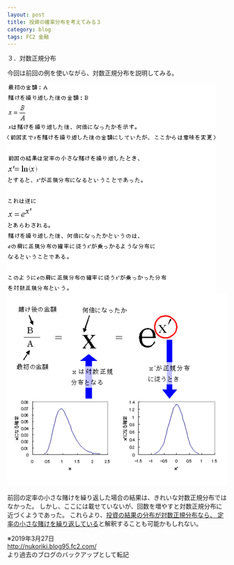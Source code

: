```yaml
---
layout: post
title: 投資の確率分布を考えてみる３
category: blog
tags: FC2 金融
---
```


３．対数正規分布

今回は前回の例を使いながら、対数正規分布を説明してみる。

![image](/images/2008nukoriki/tai1.gif)
![image](/images/2008nukoriki/tai2.gif)

前回の定率の小さな賭けを繰り返した場合の結果は、きれいな対数正規分布ではなかった。
しかし、ここには載せていないが、回数を増やすと対数正規分布に近づくようであった。
これらより、<u>投資の結果の分布が対数正規分布なら、
定率の小さな賭けを繰り返している</u>と解釈することも可能かもしれない。

※2019年3月27日  
http://nukoriki.blog95.fc2.com/  
より過去のブログのバックアップとして転記
